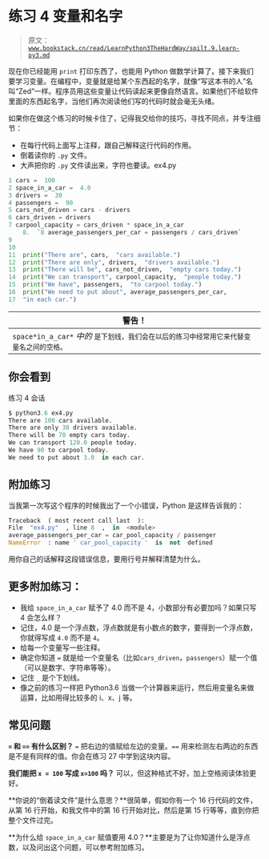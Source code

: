 # 练习 4 变量和名字

> 原文：[`www.bookstack.cn/read/LearnPython3TheHardWay/spilt.9.learn-py3.md`](https://www.bookstack.cn/read/LearnPython3TheHardWay/spilt.9.learn-py3.md)

现在你已经能用 `print` 打印东西了，也能用 Python 做数学计算了。接下来我们要学习变量。在编程中，变量就是给某个东西起的名字，就像“写这本书的人”名叫“Zed”一样。程序员用这些变量让代码读起来更像自然语言。如果他们不给软件里面的东西起名字，当他们再次阅读他们写的代码时就会毫无头绪。

如果你在做这个练习的时候卡住了，记得我交给你的技巧，寻找不同点，并专注细节：

*   在每行代码上面写上注释，跟自己解释这行代码的作用。
*   倒着读你的 `.py` 文件。
*   大声把你的 `.py` 文件读出来，字符也要读。ex4.py

```py
1 cars =  100
2 space_in_a_car =  4.0
3 drivers =  30
4 passengers =  90
5 cars_not_driven = cars - drivers
6 cars_driven = drivers
7 carpool_capacity = cars_driven * space_in_a_car
    8.  `8 average_passengers_per_car = passengers / cars_driven` 
9
10
11  print("There are", cars,  "cars available.")
12  print("There are only", drivers,  "drivers available.")
13  print("There will be", cars_not_driven,  "empty cars today.")
14  print("We can transport", carpool_capacity,  "people today.")
15  print("We have", passengers,  "to carpool today.")
16  print("We need to put about", average_passengers_per_car,
17  "in each car.")
```

| 警告！ |
| --- |
| `space*in_a_car*` *中的* `是下划线，我们会在以后的练习中经常用它来代替变量名之间的空格。` |

## 你会看到

练习 4 会话

```py
$ python3.6 ex4.py
There are 100 cars available.
There are only 30 drivers available.
There will be 70 empty cars today.
We can transport 120.0 people today.
We have 90 to carpool today.
We need to put about 3.0  in each car.
```

## 附加练习

当我第一次写这个程序的时候我出了一个小错误，Python 是这样告诉我的：

```py
Traceback  ( most recent call last  ):
File  "ex4.py"  , line 8  ,  in  <module>
average_passengers_per_car = car_pool_capacity / passenger
NameError  : name ' car_pool_capacity '  is  not  defined
```

用你自己的话解释这段错误信息，要用行号并解释清楚为什么。

## 更多附加练习：

*   我给 `space_in_a_car` 赋予了 4.0 而不是 4，小数部分有必要加吗？如果只写 4 会怎么样？
*   记住，4.0 是一个浮点数，浮点数就是有小数点的数字，要得到一个浮点数，你就得写成 `4.0` 而不是 `4`。
*   给每一个变量写一些注释。
*   确定你知道 `=` 就是给一个变量名（比如`cars_driven`，`passengers`）赋一个值（可以是数字、字符串等等）。
*   记住 `_` 是个下划线。
*   像之前的练习一样把 Python3.6 当做一个计算器来运行，然后用变量名来做运算，比如用得比较多的 i、x、j 等。

## 常见问题

**`=` 和 `==` 有什么区别？** `=` 把右边的值赋给左边的变量。`==` 用来检测左右两边的东西是不是有同样的值。你会在练习 27 中学到这块内容。

**我们能把 `x = 100` 写成 `x=100` 吗？** 可以，但这种格式不好，加上空格阅读体验更好。

**你说的“倒着读文件”是什么意思？**很简单，假如你有一个 16 行代码的文件，从第 16 行开始，和我文件中的第 16 行开始对比，然后是第 15 行等等，直到你把整个文件过完。

**为什么给 `space_in_a_car` 赋值要用 4.0？**主要是为了让你知道什么是浮点数，以及问出这个问题，可以参考附加练习。